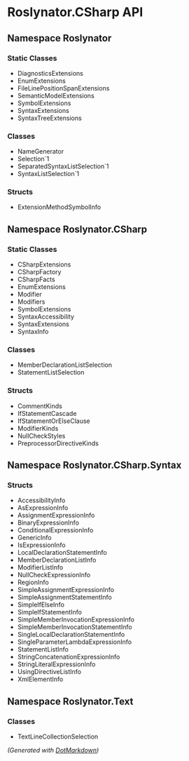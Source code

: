 # Roslynator\.CSharp API

## Namespace Roslynator

### Static Classes

* DiagnosticsExtensions
* EnumExtensions
* FileLinePositionSpanExtensions
* SemanticModelExtensions
* SymbolExtensions
* SyntaxExtensions
* SyntaxTreeExtensions

### Classes

* NameGenerator
* Selection\`1
* SeparatedSyntaxListSelection\`1
* SyntaxListSelection\`1

### Structs

* ExtensionMethodSymbolInfo

## Namespace Roslynator\.CSharp

### Static Classes

* CSharpExtensions
* CSharpFactory
* CSharpFacts
* EnumExtensions
* Modifier
* Modifiers
* SymbolExtensions
* SyntaxAccessibility
* SyntaxExtensions
* SyntaxInfo

### Classes

* MemberDeclarationListSelection
* StatementListSelection

### Structs

* CommentKinds
* IfStatementCascade
* IfStatementOrElseClause
* ModifierKinds
* NullCheckStyles
* PreprocessorDirectiveKinds

## Namespace Roslynator\.CSharp\.Syntax

### Structs

* AccessibilityInfo
* AsExpressionInfo
* AssignmentExpressionInfo
* BinaryExpressionInfo
* ConditionalExpressionInfo
* GenericInfo
* IsExpressionInfo
* LocalDeclarationStatementInfo
* MemberDeclarationListInfo
* ModifierListInfo
* NullCheckExpressionInfo
* RegionInfo
* SimpleAssignmentExpressionInfo
* SimpleAssignmentStatementInfo
* SimpleIfElseInfo
* SimpleIfStatementInfo
* SimpleMemberInvocationExpressionInfo
* SimpleMemberInvocationStatementInfo
* SingleLocalDeclarationStatementInfo
* SingleParameterLambdaExpressionInfo
* StatementListInfo
* StringConcatenationExpressionInfo
* StringLiteralExpressionInfo
* UsingDirectiveListInfo
* XmlElementInfo

## Namespace Roslynator\.Text

### Classes

* TextLineCollectionSelection

*\(Generated with [DotMarkdown](http://github.com/JosefPihrt/DotMarkdown)\)*